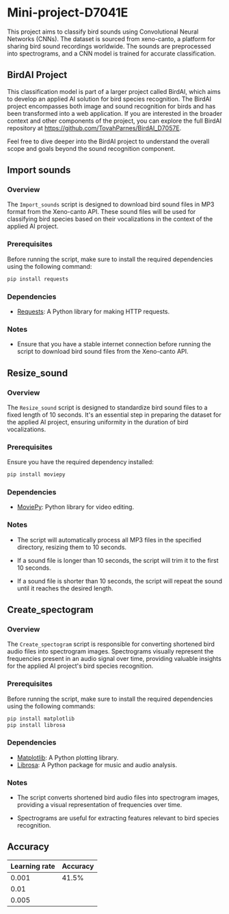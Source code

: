 # Mini-project-D7041E
This project aims to classify bird sounds using Convolutional Neural Networks (CNNs). The dataset is sourced from xeno-canto, a platform for sharing bird sound recordings worldwide. The sounds are preprocessed into spectrograms, and a CNN model is trained for accurate classification.


## BirdAI Project
This classification model is part of a larger project called BirdAI, which aims to develop an applied AI solution for bird species recognition. The BirdAI project encompasses both image and sound recognition for birds and has been transformed into a web application. If you are interested in the broader context and other components of the project, you can explore the full BirdAI repository at https://github.com/TovahParnes/BirdAI_D7057E.

Feel free to dive deeper into the BirdAI project to understand the overall scope and goals beyond the sound recognition component.


## Import sounds
### Overview
The `Import_sounds` script is designed to download bird sound files in MP3 format from the Xeno-canto API. These sound files will be used for classifying bird species based on their vocalizations in the context of the applied AI project.

### Prerequisites
Before running the script, make sure to install the required dependencies using the following command:

```bash
pip install requests
```

### Dependencies
- [Requests](https://pypi.org/project/requests/): A Python library for making HTTP requests.

### Notes
- Ensure that you have a stable internet connection before running the script to download bird sound files from the Xeno-canto API.


## Resize_sound
### Overview
The `Resize_sound` script is designed to standardize bird sound files to a fixed length of 10 seconds. It's an essential step in preparing the dataset for the applied AI project, ensuring uniformity in the duration of bird vocalizations.

### Prerequisites
Ensure you have the required dependency installed:

```bash
pip install moviepy
```

### Dependencies
- [MoviePy](https://pypi.org/project/moviepy/): Python library for video editing.

### Notes
- The script will automatically process all MP3 files in the specified directory, resizing them to 10 seconds.

- If a sound file is longer than 10 seconds, the script will trim it to the first 10 seconds.

- If a sound file is shorter than 10 seconds, the script will repeat the sound until it reaches the desired length.


## Create_spectogram
### Overview

The `Create_spectogram` script is responsible for converting shortened bird audio files into spectrogram images. Spectrograms visually represent the frequencies present in an audio signal over time, providing valuable insights for the applied AI project's bird species recognition.

### Prerequisites

Before running the script, make sure to install the required dependencies using the following commands:

```bash
pip install matplotlib
pip install librosa
```

### Dependencies
- [Matplotlib](https://pypi.org/project/matplotlib): A Python plotting library.
- [Librosa](https://pypi.org/project/librosa): A Python package for music and audio analysis.

### Notes
- The script converts shortened bird audio files into spectrogram images, providing a visual representation of frequencies over time.

- Spectrograms are useful for extracting features relevant to bird species recognition.

## Accuracy

| Learning rate | Accuracy |
| ------------- |----------|
| 0.001         |   41.5%  |
| 0.01          |    |
| 0.005         |  |